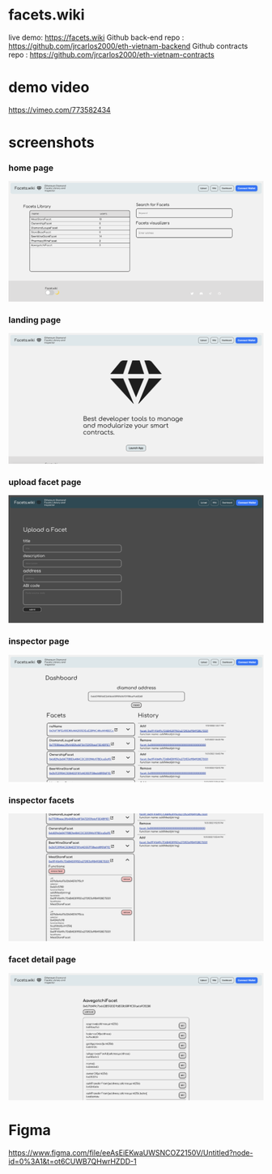# facets.wiki

live demo: https://facets.wiki
Github back-end repo : https://github.com/jrcarlos2000/eth-vietnam-backend
Github contracts repo : https://github.com/jrcarlos2000/eth-vietnam-contracts

# demo video
https://vimeo.com/773582434

# screenshots

### home page
![home page](./public/screenshots/home-page.png)

### landing page
![landing page](./public/screenshots/landing-page.png)

### upload facet page
![upload facet page](./public/screenshots/upload-facet.png)

### inspector page
![inspector page](./public/screenshots/inspector-page.png)

### inspector facets
![inspector facets](./public/screenshots/inspector-facets.png)

### facet detail page
![facet detail page](./public/screenshots/facet-detail.png)

# Figma
https://www.figma.com/file/eeAsEiEKwaUWSNCOZ2150V/Untitled?node-id=0%3A1&t=ot6CUWB7QHwrHZDD-1

